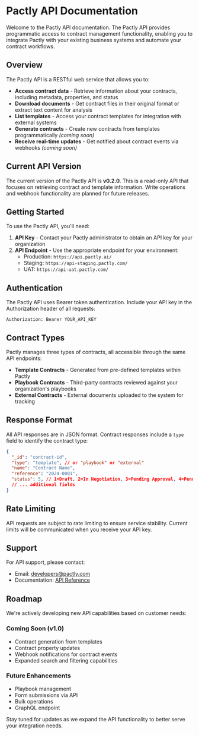 # Pactly API Documentation

Welcome to the Pactly API documentation. The Pactly API provides programmatic access to contract management functionality, enabling you to integrate Pactly with your existing business systems and automate your contract workflows.

## Overview

The Pactly API is a RESTful web service that allows you to:

- **Access contract data** - Retrieve information about your contracts, including metadata, properties, and status
- **Download documents** - Get contract files in their original format or extract text content for analysis
- **List templates** - Access your contract templates for integration with external systems
- **Generate contracts** - Create new contracts from templates programmatically *(coming soon)*
- **Receive real-time updates** - Get notified about contract events via webhooks *(coming soon)*

## Current API Version

The current version of the Pactly API is **v0.2.0**. This is a read-only API that focuses on retrieving contract and template information. Write operations and webhook functionality are planned for future releases.

## Getting Started

To use the Pactly API, you'll need:

1. **API Key** - Contact your Pactly administrator to obtain an API key for your organization
2. **API Endpoint** - Use the appropriate endpoint for your environment:
   - Production: `https://api.pactly.ai/`
   - Staging: `https://api-staging.pactly.com/`
   - UAT: `https://api-uat.pactly.com/`

## Authentication

The Pactly API uses Bearer token authentication. Include your API key in the Authorization header of all requests:

```
Authorization: Bearer YOUR_API_KEY
```

## Contract Types

Pactly manages three types of contracts, all accessible through the same API endpoints:

- **Template Contracts** - Generated from pre-defined templates within Pactly
- **Playbook Contracts** - Third-party contracts reviewed against your organization's playbooks
- **External Contracts** - External documents uploaded to the system for tracking

## Response Format

All API responses are in JSON format. Contract responses include a `type` field to identify the contract type:

```json
{
  "_id": "contract-id",
  "type": "template", // or "playbook" or "external"
  "name": "Contract Name",
  "reference": "2024-0001",
  "status": 5, // 1=Draft, 2=In Negotiation, 3=Pending Approval, 4=Pending Signature, 5=Executed, 6=Terminated
  // ... additional fields
}
```

## Rate Limiting

API requests are subject to rate limiting to ensure service stability. Current limits will be communicated when you receive your API key.

## Support

For API support, please contact:
- Email: developers@pactly.com
- Documentation: [API Reference](/api-reference)

## Roadmap

We're actively developing new API capabilities based on customer needs:

### Coming Soon (v1.0)
- Contract generation from templates
- Contract property updates
- Webhook notifications for contract events
- Expanded search and filtering capabilities

### Future Enhancements
- Playbook management
- Form submissions via API
- Bulk operations
- GraphQL endpoint

Stay tuned for updates as we expand the API functionality to better serve your integration needs.